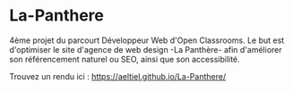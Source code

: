 # La-Panthere
4ème projet du parcourt Développeur Web d'Open Classrooms.
Le but est d'optimiser le site d'agence de web design -La Panthère- afin d'améliorer
son référencement naturel ou SEO, ainsi que son accessibilité.

Trouvez un rendu ici : https://aeltiel.github.io/La-Panthere/

